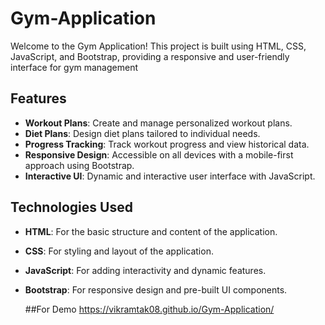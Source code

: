 # Gym-Application
Welcome to the Gym Application! This project is built using HTML, CSS, JavaScript, and Bootstrap, providing a responsive and user-friendly interface for gym management
## Features
- **Workout Plans**: Create and manage personalized workout plans.
- **Diet Plans**: Design diet plans tailored to individual needs.
- **Progress Tracking**: Track workout progress and view historical data.
- **Responsive Design**: Accessible on all devices with a mobile-first approach using Bootstrap.
- **Interactive UI**: Dynamic and interactive user interface with JavaScript.

## Technologies Used

- **HTML**: For the basic structure and content of the application.
- **CSS**: For styling and layout of the application.
- **JavaScript**: For adding interactivity and dynamic features.
- **Bootstrap**: For responsive design and pre-built UI components.

  ##For Demo
   https://vikramtak08.github.io/Gym-Application/
